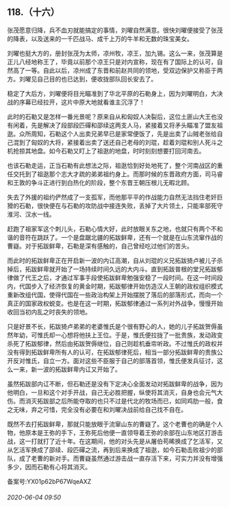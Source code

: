 ## 118.（十六）
张茂愿意归降，兵不血刃就能搞定的事情，刘曜自然满意。很快刘曜便接受了张茂的降表，以及送来的一千匹战马、成千上万的牛羊和无数的珠宝美女。



刘曜也挺大方的，册封张茂为太师，凉州牧，凉王，加九锡。这么一来，张茂算是正儿八经地称王了，毕竟以前那个凉王只是对内宣称，现在有了国际上的认可，自然高了一等。自此以后，凉州成了东晋和前赵共同的领地，受双边保护又称臣于两方。刘曜见自己目的也已达到，便收拢部队回长安去了。



稳定了大后方，刘曜便将目光瞄准到了华北平原的石勒身上，因为刘曜明白，大决战的序幕已经拉开，这片中原大地就看谁主沉浮了！



此时的石勒又是怎样一番光景呢？原来自从和匈奴人决裂后，这位土匪山大王也没有闲着，先是解决了段部段匹磾和邵续这两支人马，紧接着又将矛头瞄准了盟友祖逖。众所周知，石勒这个人出卖兄弟早已是家常便饭了，先是出卖了山贼老张给自己混到了匈奴的大将，紧接着出卖了送还自己老母的刘琨，趁着刘琨和别人死斗之机抢掠其地盘。如今石勒又盯上了祖逖的地盘，时时刻刻想要打回河南去。



也该石勒走运，正当石勒有此想法之际，祖逖恰到好处地死了，整个河南战区的重任交托到了祖逖那个志大才疏的弟弟祖约身上。而那时候的东晋政府方面，司马睿和王敦的争斗正进行到白热化的阶段，整个东晋王朝压根儿无暇北顾。



失去了外援的祖约俨然成了一支孤军，而他那平平的作战能力自然无法挡住老奸巨猾的石勒，很快便在与石勒的攻防战中接连失败，丢掉了大片领土，只能率部死守淮河、汉水一线。



赶跑了祖家军这个刺儿头，石勒心情大好，此时放眼关东之地，也就只有两个不和谐的音符在跳跃了。一个是盘踞北疆的拓跋鲜卑，还有一个就是在山东流窜作战的曹嶷。对于拓跋鲜卑，石勒是深有感触的，自己曾经吃过他们的苦头。



而此时的拓跋鲜卑正在开启新一波的内讧高潮，自从刘琨的义兄拓跋猗卢被儿子杀掉后，拓跋鲜卑就开始了一场持续时间久远的大内斗。直到拓跋普根的堂兄拓跋郁律做了代王之后，才通过军事手段使拓跋鲜卑勉强安稳了一段时间。在这一时间段内，代国步入了经济恢复的黄金时期，拓跋郁律开始仿造汉人王朝的政权组织模式重新改组代国，使得代国在一些政治构架上开始摆脱了落后的部落形式，而向一个真正的国家政权蜕变。也是在这一时期，拓跋郁律通过一系列对外战争，慢慢开始收回当初内乱之时丧失的领地。



只是好景不长，拓跋猗卢弟弟的老婆惟氏是个很有野心的人，她的儿子拓跋贺傉虽然年幼，可惟氏却一心想将他扶上王位。于是，惟氏便拉拢了一批贵族，发动政变杀死了拓跋郁律，然后由拓跋贺傉继位，自己则趁机垂帘听政。不过惟氏的政权并没有得到拓跋鲜卑所有人的认可，在拓跋郁律死后，相当一部分拓跋鲜卑的贵族公开反对惟氏，自立一方。面对这些不臣服于自己的部落首领，惟氏便发兵征讨，这么一来，新一波的拓跋鲜卑内讧又开始了。



虽然拓跋部内讧不断，但石勒还是没有下定决心全面发动对拓跋鲜卑的战争，因为他明白，一旦和这个对手开战，自己无必胜把握，纵使将其消灭，自身也会元气大伤。而消灭拓跋部之后所能夺取的也只不过是代北的牧场而已，如同鸡肋一般，食之无味，弃之可惜，完全没有必要在和刘曜决战前给自己找不自在。



既然不去打拓跋鲜卑，那就只能放眼于流窜山东的曹嶷了。这个老曹也的确是个人物，他原本是王弥的手下，王弥死后他便一直领导着王弥的余部在山东地区打游击战，这一打就打了近十年。在这期间，他的对头先是从屠伯苟晞换成了乞活军，又从乞活军换成了邵续、段匹磾之流，再到后来换成了祖逖，如今石勒击败祖少的部队，成了老曹的新对手。而曹嶷虽然通过游击战一直存活下来，可实力并没有增强多少，因而石勒有心将其消灭。



备案号:YX01p62bP67WqeAXZ


###### 2020-06-04 09:50
